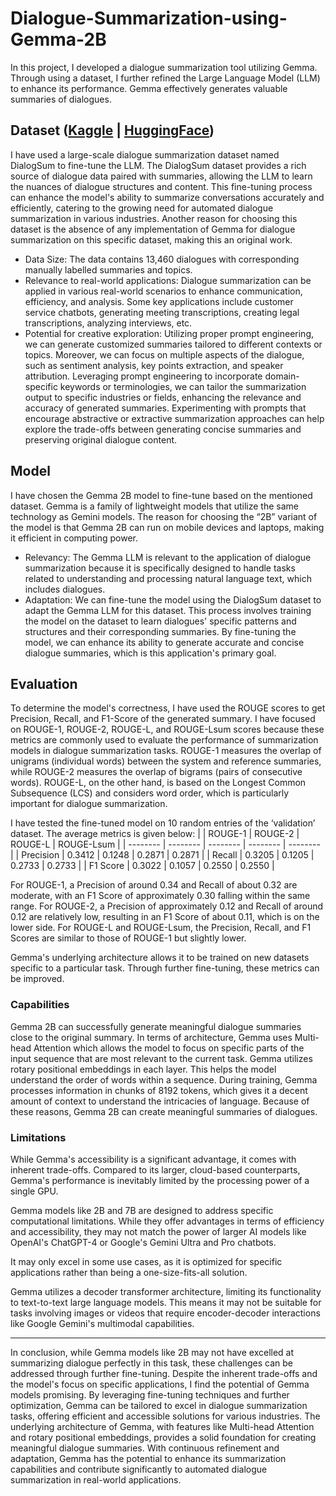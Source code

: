 # Dialogue-Summarization-using-Gemma-2B
In this project, I developed a dialogue summarization tool utilizing Gemma. Through using a dataset, I further refined the Large Language Model (LLM) to enhance its performance. Gemma effectively generates valuable summaries of dialogues.

## Dataset ([Kaggle](https://www.kaggle.com/datasets/marawanxmamdouh/dialogsum) | [HuggingFace](https://huggingface.co/datasets/knkarthick/dialogsum))
I have used a large-scale dialogue summarization dataset named DialogSum to fine-tune the LLM. The DialogSum dataset provides a rich source of dialogue data paired with summaries, allowing the LLM to learn the nuances of dialogue structures and content. This fine-tuning process can enhance the model's ability to summarize conversations accurately and efficiently, catering to the growing need for automated dialogue summarization in various industries. Another reason for choosing this dataset is the absence of any implementation of Gemma for dialogue summarization on this specific dataset, making this an original work. 

- Data Size: The data contains 13,460 dialogues with corresponding manually labelled summaries and topics. 
- Relevance to real-world applications: Dialogue summarization can be applied in various real-world scenarios to enhance communication, efficiency, and analysis. Some key applications include customer service chatbots, generating meeting transcriptions, creating legal transcriptions, analyzing interviews, etc. 
- Potential for creative exploration: Utilizing proper prompt engineering, we can generate customized summaries tailored to different contexts or topics. Moreover, we can focus on multiple aspects of the dialogue, such as sentiment analysis, key points extraction, and speaker attribution.  Leveraging prompt engineering to incorporate domain-specific keywords or terminologies, we can tailor the summarization output to specific industries or fields, enhancing the relevance and accuracy of generated summaries. Experimenting with prompts that encourage abstractive or extractive summarization approaches can help explore the trade-offs between generating concise summaries and preserving original dialogue content.

## Model 
I have chosen the Gemma 2B model to fine-tune based on the mentioned dataset. Gemma is a family of lightweight models that utilize the same technology as Gemini models. The reason for choosing the “2B” variant of the model is that Gemma 2B can run on mobile devices and laptops, making it efficient in computing power. 

- Relevancy: The Gemma LLM is relevant to the application of dialogue summarization because it is specifically designed to handle tasks related to understanding and processing natural language text, which includes dialogues.
- Adaptation: We can fine-tune the model using the DialogSum dataset to adapt the Gemma LLM for this dataset. This process involves training the model on the dataset to learn dialogues' specific patterns and structures and their corresponding summaries. By fine-tuning the model, we can enhance its ability to generate accurate and concise dialogue summaries, which is this application's primary goal.

## Evaluation
To determine the model's correctness, I have used the ROUGE scores to get Precision, Recall, and F1-Score of the generated summary. I have focused on ROUGE-1, ROUGE-2, ROUGE-L, and ROUGE-Lsum scores because these metrics are commonly used to evaluate the performance of summarization models in dialogue summarization tasks. ROUGE-1 measures the overlap of unigrams (individual words) between the system and reference summaries, while ROUGE-2 measures the overlap of bigrams (pairs of consecutive words). ROUGE-L, on the other hand, is based on the Longest Common Subsequence (LCS) and considers word order, which is particularly important for dialogue summarization. 

I have tested the fine-tuned model on 10 random entries of the ‘validation’ dataset. The average metrics is given below:
|  | ROUGE-1 | ROUGE-2 | ROUGE-L | ROUGE-Lsum |
| -------- | -------- | -------- | -------- | -------- |
| Precision | 0.3412 | 0.1248 | 0.2871 | 0.2871 |
| Recall | 0.3205 | 0.1205 | 0.2733 | 0.2733 |
| F1 Score | 0.3022 | 0.1057 | 0.2550 | 0.2550 |

For ROUGE-1, a Precision of around 0.34 and Recall of about 0.32 are moderate, with an F1 Score of approximately 0.30 falling within the same range. For ROUGE-2, a Precision of approximately 0.12 and Recall of around 0.12 are relatively low, resulting in an F1 Score of about 0.11, which is on the lower side. For ROUGE-L and ROUGE-Lsum, the Precision, Recall, and F1 Scores are similar to those of ROUGE-1 but slightly lower.

Gemma's underlying architecture allows it to be trained on new datasets specific to a particular task. Through further fine-tuning, these metrics can be improved. 

### Capabilities
Gemma 2B can successfully generate meaningful dialogue summaries close to the original summary. In terms of architecture, Gemma uses Multi-head Attention which allows the model to focus on specific parts of the input sequence that are most relevant to the current task. Gemma utilizes rotary positional embeddings in each layer. This helps the model understand the order of words within a sequence. During training, Gemma processes information in chunks of 8192 tokens, which gives it a decent amount of context to understand the intricacies of language. Because of these reasons, Gemma 2B can create meaningful summaries of dialogues. 

### Limitations
While Gemma's accessibility is a significant advantage, it comes with inherent trade-offs. Compared to its larger, cloud-based counterparts, Gemma's performance is inevitably limited by the processing power of a single GPU. 

Gemma models like 2B and 7B are designed to address specific computational limitations. While they offer advantages in terms of efficiency and accessibility, they may not match the power of larger AI models like OpenAI's ChatGPT-4 or Google's Gemini Ultra and Pro chatbots. 

It may only excel in some use cases, as it is optimized for specific applications rather than being a one-size-fits-all solution.

Gemma utilizes a decoder transformer architecture, limiting its functionality to text-to-text large language models. This means it may not be suitable for tasks involving images or videos that require encoder-decoder interactions like Google Gemini's multimodal capabilities.

<hr>

In conclusion, while Gemma models like 2B may not have excelled at summarizing dialogue perfectly in this task, these challenges can be addressed through further fine-tuning. Despite the inherent trade-offs and the model's focus on specific applications, I find the potential of Gemma models promising. By leveraging fine-tuning techniques and further optimization, Gemma can be tailored to excel in dialogue summarization tasks, offering efficient and accessible solutions for various industries. The underlying architecture of Gemma, with features like Multi-head Attention and rotary positional embeddings, provides a solid foundation for creating meaningful dialogue summaries. With continuous refinement and adaptation, Gemma has the potential to enhance its summarization capabilities and contribute significantly to automated dialogue summarization in real-world applications.
